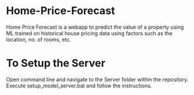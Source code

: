 # Home-Price-Forecast
Home Price Forecast is a webapp to predict the value of a property using ML trained on historical house pricing data using factors such as the location, no. of rooms, etc.

# To Setup the Server
Open command line and navigate to the Server folder within the repository. Execute setup_model_server.bat and follow the instructions.
